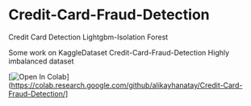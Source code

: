 # Credit-Card-Fraud-Detection
Credit Card Detection Lightgbm-Isolation Forest

Some work on KaggleDataset Credit-Card-Fraud-Detection
Highly imbalanced dataset

[![Open In Colab](https://colab.research.google.com/assets/colab-badge.svg)](https://colab.research.google.com/github/alikayhanatay/Credit-Card-Fraud-Detection/]
